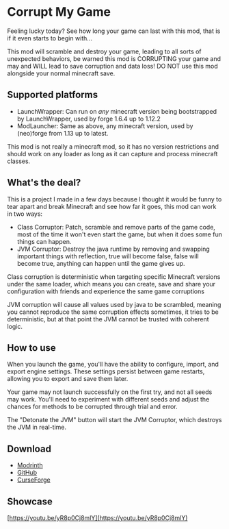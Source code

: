 # Corrupt My Game

Feeling lucky today? See how long your game can last with this mod, that is if it even starts to begin with...

This mod will scramble and destroy your game, leading to all sorts of unexpected behaviors, be warned this mod
is CORRUPTING your game and may and WILL lead to save corruption and data loss!
DO NOT use this mod alongside your normal minecraft save.


## Supported platforms

* LaunchWrapper: Can run on *any* minecraft version being bootstrapped by LaunchWrapper, used by forge 1.6.4 up to 1.12.2
* ModLauncher: Same as above, any minecraft version, used by (neo)forge from 1.13 up to latest.

This mod is not really a minecraft mod, so it has no version restrictions and should work on any loader as long 
as it can capture and process minecraft classes.


## What's the deal?

This is a project I made in a few days
because I thought it would be funny to tear apart and break Minecraft and see how far it goes,
this mod can work in two ways:

* Class Corruptor: Patch, scramble and remove parts of the game code, most of the time it won't even start the game, but when it does some fun things can happen.
* JVM Corruptor: Destroy the java runtime by removing and swapping important things with reflection, true will become false, false will become true, anything can happen until the game gives up.

Class corruption is deterministic when targeting specific Minecraft versions under the same loader,
which means you can create, save and share your configuration with friends and experience the same game corruptions

JVM corruption will cause all values used by java to be scrambled,
meaning you cannot reproduce the same corruption effects sometimes,
it tries to be deterministic, but at that point the JVM cannot be trusted with coherent logic.

## How to use

When you launch the game, you'll have the ability to configure, import, and export engine settings. These settings persist between game restarts, allowing you to export and save them later.

Your game may not launch successfully on the first try, and not all seeds may work. You'll need to experiment with different seeds and adjust the chances for methods to be corrupted through trial and error.

The "Detonate the JVM" button will start the JVM Corruptor, which destroys the JVM in real-time.

## Download

* [Modrinth](https://modrinth.com/mod/a-mod-made-to-corrupt-a-well-known-block-game/versions)
* [GitHub](https://github.com/juanmuscaria/a-mod-made-to-corrupt-a-well-known-block-game/releases)
* [CurseForge](https://www.curseforge.com/minecraft/mc-mods/a-mod-made-to-corrupt-a-well-known-block-game)

## Showcase
[https://youtu.be/yR8p0Cj8mlY](https://youtu.be/yR8p0Cj8mlY)
